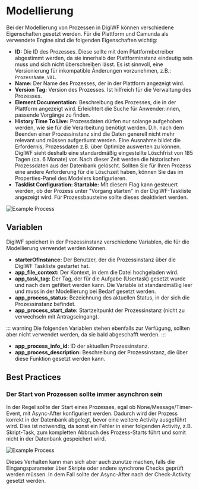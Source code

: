 # Modellierung

Bei der Modellierung von Prozessen in DigiWF können verschiedene Eigenschaften gesetzt werden.
Für die Plattform und Camunda als verwendete Engine sind die folgenden Eigenschaften wichtig:

- **ID:** Die ID des Prozesses. Diese sollte mit dem Plattformbetreiber abgestimmt werden, da sie innerhalb
  der Plattforminstanz eindeutig sein muss und sich nicht überschreiben lässt. Es ist sinnvoll, eine
  Versionierung für inkompatible Änderungen vorzunehmen, z.B.: `ProzessName_V01`.
- **Name:** Der Name des Prozesses, der in der Plattform angezeigt wird.
- **Version Tag:** Version des Prozesses. Ist hilfreich für die Verwaltung des Prozesses.
- **Element Documentation:** Beschreibung des Prozesses, die in der Plattform angezeigt wird. Erleichtert die Suche für
  Anwender:innen, passende Vorgänge zu finden.
- **History Time To Live:** Prozessdaten dürfen nur solange aufgehoben werden, wie sie für die Verarbeitung
  benötigt werden. D.h. nach dem Beenden einer Prozessinstanz sind die Daten generell nicht mehr relevant und müssen
  aufgeräumt werden. Eine Ausnahme bildet die Erfordernis, Prozessdaten z.B. über Optimize auswerten zu können.
  DigiWF sieht deshalb eine standardmäßig eingestellte Löschfrist von 185 Tagen (ca. 6 Monate) vor. Nach dieser Zeit
  werden die historischen Prozessdaten aus der Datenbank gelöscht. Sollten Sie für Ihren Prozess eine andere Anforderung
  für die Löschzeit haben, können Sie das im Properties-Panel des Modelers konfigurieren.
- **Tasklist Configuration: Startable:** Mit diesem Flag kann gesteuert werden, ob der Prozess unter "Vorgang starten"
  in
  der DigiWF-Taskliste angezeigt wird. Für Prozessbausteine sollte dieses deaktiviert werden.

![Example Process](~@source/modeling/processes/modeling/example_process.png)

## Variablen

DigiWF speichert in der Prozessinstanz verschiedene Variablen, die für die Modellierung verwendet werden können.

- **starterOfInstance:** Der Benutzer, der die Prozessinstanz über die DigiWF Taskliste gestartet hat.
- **app_file_context:** Der Kontext, in dem die Datei hochgeladen wird.
- **app_task_tag:** Der Tag, der für die Aufgabe (Usertask) gesetzt wurde und nach dem gefiltert werden kann. Die
  Variable ist standardmäßig leer und muss in der Modellierung bei Bedarf gesetzt werden.
- **app_process_status:** Bezeichnung des aktuellen Status, in der sich die Prozessinstanz befindet.
- **app_process_start_date:** Startzeitpunkt der Prozessinstanz (nicht zu verwechseln mit Antragseingang).

::: warning
Die folgenden Variablen stehen ebenfalls zur Verfügung, sollten aber nicht verwendet werden, da sie bald abgeschafft
werden.
:::

- **app_process_info_id:** ID der aktuellen Prozessinstanz.
- **app_process_description:** Beschreibung der Prozessinstanz, die über diese Funktion gesetzt werden kann.

## Best Practices

### Der Start von Prozessen sollte immer asynchron sein

In der Regel sollte der Start eines Prozesses, egal ob None/Message/Timer-Event, mit Async-After konfiguriert werden.
Dadurch wird der Prozess korrekt in der Datenbank abgelegt, bevor eine weitere Activity ausgeführt wird. Dies ist
notwendig, da sonst
ein Fehler in einer folgenden Activity, z.B. Skript-Task, zum kompletten Abbruch des Prozess-Starts führt und somit
nicht in der Datenbank gespeichert wird.

![Example Process](~@source/modeling/processes/modeling/async-start.png)

Dieses Verhalten kann man sich aber auch zunutze machen, falls die Eingangsparameter über Skripte oder andere synchrone
Checks geprüft werden müssen.
In dem Fall sollte der Async-After nach der Check-Activity gesetzt werden.